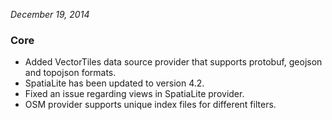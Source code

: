 *December 19, 2014*

### Core ###

- Added VectorTiles data source provider that supports protobuf, geojson and topojson formats.
- SpatiaLite has been updated to version 4.2.
- Fixed an issue regarding views in SpatiaLite provider.
- OSM provider supports unique index files for different filters.

